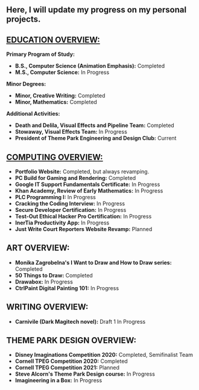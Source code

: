Here, I will update my progress on my personal projects. 
- 

[EDUCATION OVERVIEW:](EDUCATION.md) 
- 
**Primary Program of Study:**
- **B.S., Computer Science (Animation Emphasis):** Completed
- **M.S., Computer Science:** In Progress

**Minor Degrees:**
- **Minor, Creative Writing:** Completed 
- **Minor, Mathematics:** Completed

**Additional Activities:**
- **Death and Delila, Visual Effects and Pipeline Team:** Completed
- **Stowaway, Visual Effects Team:** In Progress
- **President of Theme Park Engineering and Design Club:** Current

[COMPUTING OVERVIEW:](COMPUTING.md)
- 
- **Portfolio Website:** Completed, but always revamping.
- **PC Build for Gaming and Rendering:** Completed 
- **Google IT Support Fundamentals Certificate:** In Progress
- **Khan Academy, Review of Early Mathematics:** In Progress 
- **PLC Programming I:** In Progress 
- **Cracking the Coding Interview:** In Progress
- **Secure Developer Certification:** In Progress
- **Test-Out Ethical Hacker Pro Certification:** In Progress
- **InerTia Productivity App:** In Progress
- **Just Write Court Reporters Website Revamp:** Planned

ART OVERVIEW: 
- 
- **Monika Zagrobelna's I Want to Draw and How to Draw series:** Completed 
- **50 Things to Draw:** Completed
- **Drawabox:** In Progress
- **CtrlPaint Digital Painting 101:** In Progress 

WRITING OVERVIEW: 
- 
- **Carnivile (Dark Magitech novel):** Draft 1 In Progress

THEME PARK DESIGN OVERVIEW:
- 
- **Disney Imaginations Competition 2020:** Completed, Semifinalist Team
- **Cornell TPEG Competition 2020:** Completed
- **Cornell TPEG Competition 2021:** Planned
- **Steve Alcorn's Theme Park Design course:** In Progress 
- **Imagineering in a Box:** In Progress 
